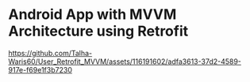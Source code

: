 # Android App with MVVM Architecture using Retrofit
 
https://github.com/Talha-Waris60/User_Retrofit_MVVM/assets/116191602/adfa3613-37d2-4589-917e-f69e1f3b7230

